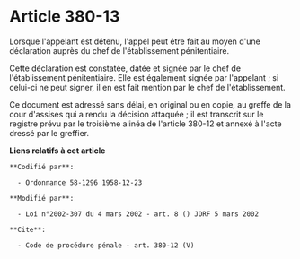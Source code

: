 # Article 380-13

Lorsque l'appelant est détenu, l'appel peut être fait au moyen d'une déclaration auprès du chef de l'établissement
pénitentiaire. 

Cette déclaration est constatée, datée et signée par le chef de l'établissement pénitentiaire. Elle est également signée par
l'appelant ; si celui-ci ne peut signer, il en est fait mention par le chef de l'établissement. 

Ce document est adressé sans délai, en original ou en copie, au greffe de la cour d'assises qui a rendu la décision
attaquée ; il est transcrit sur le registre prévu par le troisième alinéa de l'article 380-12 et annexé à l'acte dressé par
le greffier.

**Liens relatifs à cet article**

	**Codifié par**:

	  - Ordonnance 58-1296 1958-12-23

	**Modifié par**:

	  - Loi n°2002-307 du 4 mars 2002 - art. 8 () JORF 5 mars 2002

	**Cite**:

	  - Code de procédure pénale - art. 380-12 (V)
